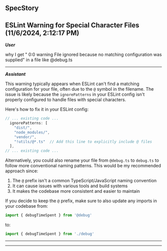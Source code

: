 ## SpecStory

## ESLint Warning for Special Character Files (11/6/2024, 2:12:17 PM)

_**User**_

why I get "  0:0  warning  File ignored because no matching configuration was supplied" in a file like @debug.ts 

---

_**Assistant**_

This warning typically appears when ESLint can't find a matching configuration for your file, often due to the `@` symbol in the filename. The issue is likely because the `ignorePatterns` in your ESLint config isn't properly configured to handle files with special characters.

Here's how to fix it in your ESLint config:

```javascript:eslint.config.js
// ... existing code ...
  ignorePatterns: [
    "dist/", 
    "node_modules/", 
    "vendor/",
    "!utils/@*.ts"  // Add this line to explicitly include @ files
  ],
// ... existing code ...
```

Alternatively, you could also rename your file from `@debug.ts` to `debug.ts` to follow more conventional naming patterns. This would be my recommended approach since:

1. The `@` prefix isn't a common TypeScript/JavaScript naming convention
2. It can cause issues with various tools and build systems
3. It makes the codebase more consistent and easier to maintain

If you decide to keep the `@` prefix, make sure to also update any imports in your codebase from:
```typescript
import { debugTimeSpent } from '@debug'
```
to:
```typescript
import { debugTimeSpent } from './debug'
```

---



---

